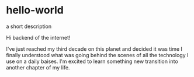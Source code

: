 # hello-world
a short description

Hi backend of the internet!

I've just reached my third decade on this planet and decided it was time I finally understood what was going behind the scenes of all the technology I use on a daily baises. I'm excited to learn something new transition into another chapter of my life.
